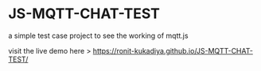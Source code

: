 # JS-MQTT-CHAT-TEST
a simple test case project to see the working of mqtt.js

visit the live demo here > https://ronit-kukadiya.github.io/JS-MQTT-CHAT-TEST/
